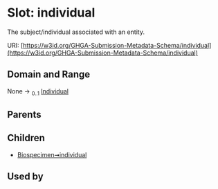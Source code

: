 
# Slot: individual


The subject/individual associated with an entity.

URI: [https://w3id.org/GHGA-Submission-Metadata-Schema/individual](https://w3id.org/GHGA-Submission-Metadata-Schema/individual)


## Domain and Range

None &#8594;  <sub>0..1</sub> [Individual](Individual.md)

## Parents


## Children

 *  [Biospecimen➞individual](Biospecimen_individual.md)

## Used by


